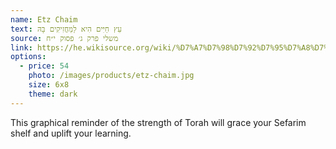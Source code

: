 ```yaml
---
name: Etz Chaim
text: עֵץ חַיִּים הִיא לַמַּחֲזִיקִים בָּהּ
source: משלי פרק ג׳ פסוק י״ח
link: https://he.wikisource.org/wiki/%D7%A7%D7%98%D7%92%D7%95%D7%A8%D7%99%D7%94:%D7%9E%D7%A9%D7%9C%D7%99_%D7%92_%D7%99%D7%97
options:
  - price: 54
    photo: /images/products/etz-chaim.jpg
    size: 6x8
    theme: dark
---
```


This graphical reminder of the strength of Torah will grace your Sefarim shelf and uplift your learning.